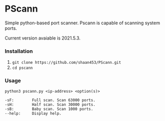 # PScann
Simple python-based port scanner. Pscann is capable of scanning system ports.

Current version avaiable is 2021.5.3.
### Installation
1. `git clone https://github.com/shaan453/PScann.git`
2. `cd pscann`

### Usage
`python3 pscann.py <ip-address> <option(s)>`

	-sF: 		Full scan. Scan 63000 ports.
	-sH: 		Half scan. Scan 30000 ports.
	-sB: 		Baby scan. Scan 1000 ports.
	--help:		Display help.
